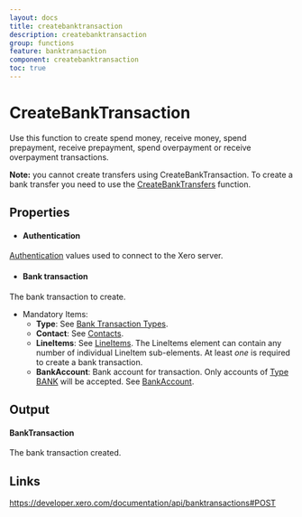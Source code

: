 ```yaml
---
layout: docs
title: createbanktransaction
description: createbanktransaction
group: functions
feature: banktransaction
component: createbanktransaction
toc: true
---
```

CreateBankTransaction
============

Use this function to create spend money, receive money, spend prepayment, receive prepayment, spend overpayment or receive overpayment transactions.

**Note:** you cannot create transfers using CreateBankTransaction. To create a bank transfer you need to use the [CreateBankTransfers](../../BankTransfer/CreateBankTransfer/Index.md) function.

Properties
----------

- #### Authentication
[Authentication](../../../Common/Authentication/Index.md) values used to connect to the Xero server.
- #### Bank transaction
The bank transaction to create.
  - Mandatory Items:
      - **Type**: See [Bank Transaction Types](https://developer.xero.com/documentation/api/types#BankTransactionTypes).
      - **Contact**: See [Contacts](https://developer.xero.com/documentation/api/contacts#).
      - **LineItems**: See [LineItems](https://developer.xero.com/documentation/api/banktransactions#LineItemsPOST). The LineItems element can contain any number of individual LineItem sub-elements. At least *one* is required to create a bank transaction.
      - **BankAccount**: Bank account for transaction. Only accounts of [Type BANK](https://developer.xero.com/documentation/api/types#AccountTypes) will be accepted. See [BankAccount](https://developer.xero.com/documentation/api/contacts#).

Output
-----
#### BankTransaction
The bank transaction created.

Links
-----

https://developer.xero.com/documentation/api/banktransactions#POST
